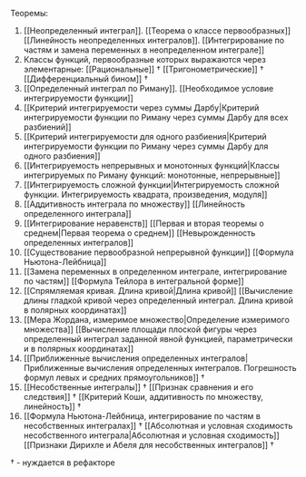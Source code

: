 Теоремы:
1. [[Неопределенный интеграл]]. 
   [[Теорема о классе первообразных]] 
   [[Линейность неопределенных интегралов]]. 
   [[Интегрирование по частям и замена переменных в неопределенном интеграле]]
2. Классы функций, первообразные которых выражаются через элементарные:
   [[Рациональные]] $\dagger$
   [[Тригонометрические]] $\dagger$
   [[Дифференциальный бином]] $\dagger$
3. [[Определенный интеграл по Риману]]. 
   [[Необходимое условие интегрируемости функции]]
4. [[Критерий интегрируемости через суммы Дарбу|Критерий интегрируемости функции по Риману через суммы Дарбу для всех разбиений]]
5. [[Критерий интегрируемости для одного разбиения|Критерий интегрируемости функции по Риману через суммы Дарбу для одного разбиения]]
6. [[Интегрируемость непрерывных и монотонных функций|Классы интегрируемых по Риману функций: монотонные, непрерывные]]
7. [[Интегрируемость сложной функции|Интегрируемость сложной функции. Интегрируемость квадрата, произведения, модуля]]
8. [[Аддитивность интеграла по множеству]]
   [[Линейность определенного интеграла]]
9. [[Интегрирование неравенств]]
   [[Первая и вторая теоремы о среднем|Первая теорема о среднем]]
   [[Невырожденность определенных интегралов]]
10. [[Существование первообразной непрерывной функции]]
    [[Формула Ньютона-Лейбница]]
11. [[Замена переменных в определенном интеграле, интегрирование по частям]]
    [[Формула Тейлора в интегральной форме]]
12. [[Спрямляемая кривая. Длина кривой|Длина кривой]]
    [[Вычисление длины гладкой кривой через определенный интеграл. Длина кривой в полярных координатах]]
13. [[Мера Жордана, измеримое множество|Определение измеримого множества]]
    [[Вычисление площади плоской фигуры через определенный интеграл заданной явной функцией, параметрически и в полярных координатах]]
14. [[Приближенные вычисления определенных интегралов|Приближенные вычисления определенных интегралов. Погрешность формул левых и средних прямоугольников]] $\dagger$
15. [[Несобственные интегралы]] $\dagger$
    [[Признак сравнения и его следствия]] $\dagger$
    [[Критерий Коши, аддитивность по множеству, линейность]] $\dagger$
16. [[Формула Ньютона-Лейбница, интегрирование по частям в несобственных интегралах]] $\dagger$
    [[Абсолютная и условная сходимость несобственного интеграла|Абсолютная и условная сходимость]] 
    [[Признаки Дирихле и Абеля для несобственных интегралов]] $\dagger$

$\dagger$ - нуждается в рефакторе